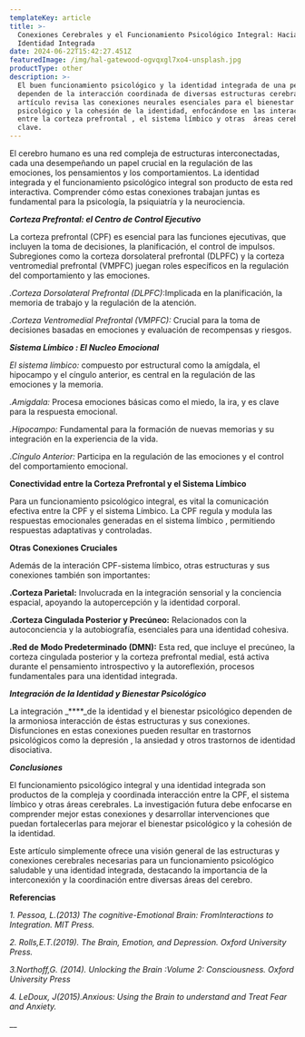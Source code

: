 ```yaml
---
templateKey: article
title: >-
  Conexiones Cerebrales y el Funcionamiento Psicológico Integral: Hacia una
  Identidad Integrada
date: 2024-06-22T15:42:27.451Z
featuredImage: /img/hal-gatewood-ogvqxgl7xo4-unsplash.jpg
productType: other
description: >-
  El buen funcionamiento psicológico y la identidad integrada de una persona
  dependen de la interacción coordinada de diversas estructuras cerebrales. Este
  artículo revisa las conexiones neurales esenciales para el bienestar
  psicológico y la cohesión de la identidad, enfocándose en las interacciones
  entre la corteza prefrontal , el sistema límbico y otras  áreas cerebrales
  clave.
---
```

El cerebro humano es una red compleja de estructuras interconectadas, cada una desempeñando un papel crucial en la regulación de las emociones, los pensamientos y los comportamientos. La identidad integrada y el funcionamiento psicológico integral son producto de esta red interactiva. Comprender cómo estas conexiones trabajan juntas es fundamental para la psicología, la psiquiatría y la neurociencia.

_**Corteza Prefrontal: el Centro de Control Ejecutivo**_

La corteza prefrontal (CPF) es esencial para las funciones ejecutivas, que incluyen la toma de decisiones, la planificación, el control de impulsos. Subregiones como la corteza dorsolateral prefrontal (DLPFC) y la corteza ventromedial prefrontal (VMPFC) juegan roles específicos en la regulación del comportamiento y las emociones.

_.Corteza Dorsolateral Prefrontal (DLPFC)_:Implicada en la planificación, la memoria de trabajo y la regulación de la atención.

_.Corteza Ventromedial Prefrontal (VMPFC):_ Crucial para la toma de decisiones basadas en emociones y evaluación de recompensas y riesgos.

_**Sistema Límbico : El Nucleo Emocional**_

_El sistema límbico:_ compuesto por estructural como la amígdala, el hipocampo y el cíngulo anterior, es central en la regulación de las emociones y la memoria.

_.Amigdala:_ Procesa emociones básicas como el miedo, la ira, y es clave para la respuesta emocional.

_.Hipocampo:_ Fundamental para la formación de nuevas memorias y su integración en la experiencia de la vida.

._Cíngulo Anterior:_ Participa en la regulación de las emociones y el control del comportamiento emocional.

**Conectividad entre la Corteza Prefrontal y el Sistema Límbico**

Para un funcionamiento  psicológico integral, es vital la comunicación efectiva entre la CPF y el sistema Límbico. La CPF regula y modula las respuestas emocionales generadas en el sistema límbico , permitiendo respuestas adaptativas y controladas.

**Otras Conexiones Cruciales**

Además de la interación CPF-sistema límbico, otras estructuras y sus conexiones también son importantes:

**.Corteza Parietal:** Involucrada en la integración sensorial y la conciencia espacial, apoyando la autopercepción y la identidad corporal.

**.Corteza Cingulada Posterior y Precúneo:** Relacionados con la autoconciencia y la autobiografía, esenciales para una identidad cohesiva.

**.Red de Modo Predeterminado (DMN):** Esta red, que incluye el precúneo, la corteza cingulada posterior y la corteza prefrontal medial, está activa durante el pensamiento introspectivo y la autoreflexión, procesos fundamentales para una identidad integrada.

_**Integración de la Identidad y Bienestar Psicológico**_

La integración _****_de la identidad y el bienestar psicológico dependen de la armoniosa interacción de éstas estructuras y sus conexiones. Disfunciones en estas conexiones pueden resultar en trastornos psicológicos como la depresión , la ansiedad y otros trastornos de identidad disociativa.

_**Conclusiones**_

El funcionamiento psicológico integral y una identidad integrada son productos de la compleja y coordinada interacción  entre la CPF, el sistema límbico y otras áreas cerebrales. La investigación futura debe enfocarse en comprender mejor estas conexiones y desarrollar intervenciones que puedan fortalecerlas para mejorar el bienestar psicológico y la cohesión de la identidad.

Este artículo simplemente ofrece una visión general de las estructuras y conexiones  cerebrales necesarias para un funcionamiento psicológico saludable y una identidad integrada, destacando la importancia de la interconexión y la coordinación entre diversas áreas del cerebro.

**Referencias**

_1. Pessoa, L.(2013) The cognitive-Emotional Brain: FromInteractions to Integration. MIT Press._

_2. Rolls,E.T.(2019). The Brain, Emotion, and Depression. Oxford University Press._

_3.Northoff,G. (2014). Unlocking the Brain :Volume 2: Consciousness. Oxford University Press_

_4. LeDoux, J(2015).Anxious: Using the Brain to understand and Treat Fear and Anxiety._ 

__
